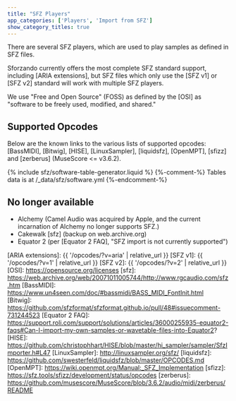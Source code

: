 ```yaml
---
title: "SFZ Players"
app_categories: ['Players', 'Import from SFZ']
show_category_titles: true
---
```

There are several SFZ players, which are used to play samples as defined in SFZ
files.

Sforzando currently offers the most complete SFZ standard support, including
[ARIA extensions], but SFZ files which only use the [SFZ v1] or [SFZ v2] standard
will work with multiple SFZ players.

We use "Free and Open Source" (FOSS) as defined by the [OSI]
as "software to be freely used, modified, and shared."

## Supported Opcodes

Below are the known links to the various lists of supported opcodes:\
[BassMIDI], [Bitwig], [HISE], [LinuxSampler], [liquidsfz],
[OpenMPT], [sfizz] and [zerberus] (MuseScore <= v3.6.2).

{% include sfz/software-table-generator.liquid %}
{%-comment-%} Tables data is at /_data/sfz/software.yml {%-endcomment-%}

## No longer available

- Alchemy (Camel Audio was acquired by Apple,
  and the current incarnation of Alchemy no longer supports SFZ.)
- Cakewalk [sfz] (backup on web.archive.org)
- Equator 2 (per [Equator 2 FAQ], "SFZ import is not currently supported")

[ARIA extensions]: {{ '/opcodes/?v=aria' | relative_url }}
[SFZ v1]:          {{ '/opcodes/?v=1' | relative_url }}
[SFZ v2]:          {{ '/opcodes/?v=2' | relative_url }}
[OSI]: https://opensource.org/licenses
[sfz]: https://web.archive.org/web/20071011005744/http://www.rgcaudio.com/sfz.htm
[BassMIDI]:     https://www.un4seen.com/doc/#bassmidi/BASS_MIDI_FontInit.html
[Bitwig]:       https://github.com/sfzformat/sfzformat.github.io/pull/48#issuecomment-731244523
[Equator 2 FAQ]: https://support.roli.com/support/solutions/articles/36000255935-equator2-faqs#Can-I-import-my-own-samples-or-wavetable-files-into-Equator2?
[HISE]:         https://github.com/christophhart/HISE/blob/master/hi_sampler/sampler/SfzImporter.h#L47
[LinuxSampler]: http://linuxsampler.org/sfz/
[liquidsfz]:    https://github.com/swesterfeld/liquidsfz/blob/master/OPCODES.md
[OpenMPT]:      https://wiki.openmpt.org/Manual:_SFZ_Implementation
[sfizz]:        https://sfz.tools/sfizz/development/status/opcodes
[zerberus]:     https://github.com/musescore/MuseScore/blob/3.6.2/audio/midi/zerberus/README
